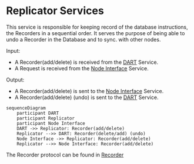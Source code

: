 # Replicator Services

This service is responsible for keeping record of the database instructions, the Recorders in a sequential order. It serves the purpose of being able to undo a Recorder in the Database and to sync. with other nodes.

Input:
  -  A Recorder(add/delete) is received from the [DART](/tech/architecture/DART.md) Service.
  -  A Request is received from the [Node Interface](/tech/architecture/NodeInterface.md) Service.

Output:
  -  A Recorder(add/delete) is sent to the [Node Interface](/tech/architecture/NodeInterface.md) Service.
  -  A Recorder(add/delete) (undo) is sent to the [DART](/tech/architecture/DART.md) Service.

```mermaid
sequenceDiagram
    participant DART 
    participant Replicator
    participant Node Interface
    DART ->> Replicator: Recorder(add/delete)
    Replicator -->> DART: Recorder(delete/add) (undo)
    Node Interface ->> Replicator: Recorder(add/delete)
    Replicator -->> Node Interface: Recorder(add/delete) 
```

The Recorder protocol can be found in [Recorder](/tech/protocols/dart/recorder)
